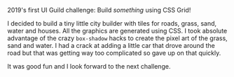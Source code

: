 2019's first UI Guild challenge: Build _something_ using CSS Grid!

I decided to build a tiny little city builder with tiles for roads, grass, sand, water and houses. All the graphics are generated using CSS. I took absolute advantage of the crazy `box-shadow` hacks to create the pixel art of the grass, sand and water. I had a crack at adding a little car that drove around the road but that was getting way too complicated so gave up on that quickly.

It was good fun and I look forward to the next challenge.
